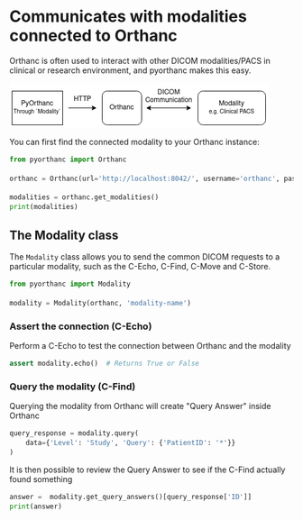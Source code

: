 # Communicates with modalities connected to Orthanc

Orthanc is often used to interact with other DICOM modalities/PACS in clinical or 
research environment, and pyorthanc makes this easy.

![Modality diagram](docs/img/diagrams.png)

You can first find the connected modality to your Orthanc instance:
```python
from pyorthanc import Orthanc

orthanc = Orthanc(url='http://localhost:8042/', username='orthanc', password='orthanc')

modalities = orthanc.get_modalities()
print(modalities)
```

## The Modality class
The `Modality` class allows you to send the common DICOM requests to a particular modality, 
such as the C-Echo, C-Find, C-Move and C-Store.
```python
from pyorthanc import Modality

modality = Modality(orthanc, 'modality-name')
```

### Assert the connection (C-Echo)
Perform a C-Echo to test the connection between Orthanc and the modality
```python
assert modality.echo()  # Returns True or False
```

### Query the modality (C-Find)
Querying the modality from Orthanc will create "Query Answer" inside Orthanc
```python
query_response = modality.query(
    data={'Level': 'Study', 'Query': {'PatientID': '*'}}
)
```
It is then possible to review the Query Answer to see if the C-Find actually found something
````python
answer =  modality.get_query_answers()[query_response['ID']]
print(answer)
````

### 